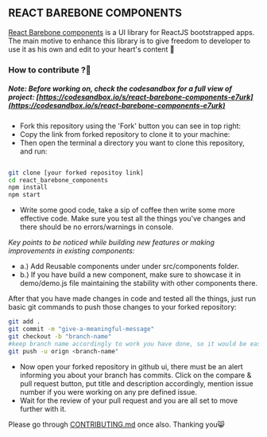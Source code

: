## REACT BAREBONE COMPONENTS
[React Barebone components](https://reactbarebones.netlify.app/) is a UI library for ReactJS bootstrapped apps.
The main motive to enhance this library is to give freedom to developer to use it as his own and edit to your heart's content 💖

### How to contribute ?🤔
##### Note: Before working on, check the codesandbox for a full view of project: [https://codesandbox.io/s/react-barebone-components-e7urk](https://codesandbox.io/s/react-barebone-components-e7urk)

- Fork this repository using the 'Fork' button you can see in top right:</li>
- Copy the link from forked repository to clone it to your machine:</li>
- Then open the terminal a directory you want to clone this repository, and run:


```bash

git clone [your forked repositoy link]
cd react_barebone_components
npm install
npm start

```

- Write some good code, take a sip of coffee then write some more effective code. Make sure you test all the things you've changes and there should be no errors/warnings in console.

*Key points to be noticed while building new features or making improvements in existing components:*
 - a.) Add Reusable components under under src/components folder.
 - b.) If you have build a new component, make sure to showcase it in demo/demo.js file maintaining the stability with other components there.

After that you have made changes in code and tested all the things, just run basic git commands to push those changes to your forked repository:

```bash
git add .
git commit -m "give-a-meaningful-message"
git checkout -b "branch-name" 
#keep branch name accordingly to work you have done, so it would be easier to manage pull requests
git push -u orign <branch-name"
```

- Now open your forked repository in github ui, there must be an alert informing you about your branch has commits. Click on the compare & pull request button, put  title and description accordingly, mention issue number if you were working on any pre defined issue.
-  Wait for the review of your pull request and you are all set to move further with it.

Please go through [CONTRIBUTING.md](/CONTRIBUTING.md)  once also. Thanking you😸
